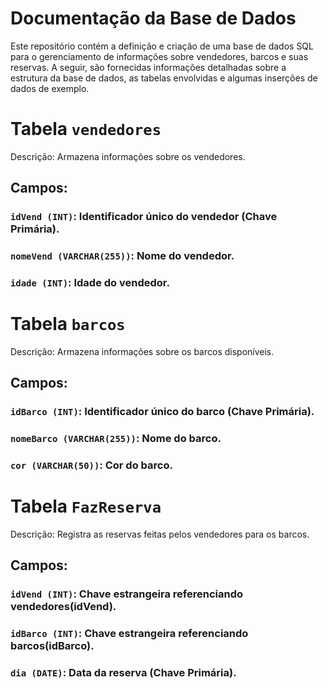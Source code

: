 # Documentação da Base de Dados
Este repositório contém a definição e criação de uma base de dados SQL para o gerenciamento de informações sobre vendedores, barcos e suas reservas. A seguir, são fornecidas informações detalhadas sobre a estrutura da base de dados, as tabelas envolvidas e algumas inserções de dados de exemplo.

# Tabela `vendedores`
Descrição: Armazena informações sobre os vendedores.

## Campos:

### `idVend (INT)`: Identificador único do vendedor (Chave Primária).
### `nomeVend (VARCHAR(255))`: Nome do vendedor.
### `idade (INT)`: Idade do vendedor.


# Tabela `barcos`
Descrição: Armazena informações sobre os barcos disponíveis.

## Campos:

### `idBarco (INT)`: Identificador único do barco (Chave Primária).
### `nomeBarco (VARCHAR(255))`: Nome do barco.
### `cor (VARCHAR(50))`: Cor do barco.

# Tabela `FazReserva`
Descrição: Registra as reservas feitas pelos vendedores para os barcos.

## Campos:

### `idVend (INT)`: Chave estrangeira referenciando vendedores(idVend).
### `idBarco (INT)`: Chave estrangeira referenciando barcos(idBarco).
### `dia (DATE)`: Data da reserva (Chave Primária).
